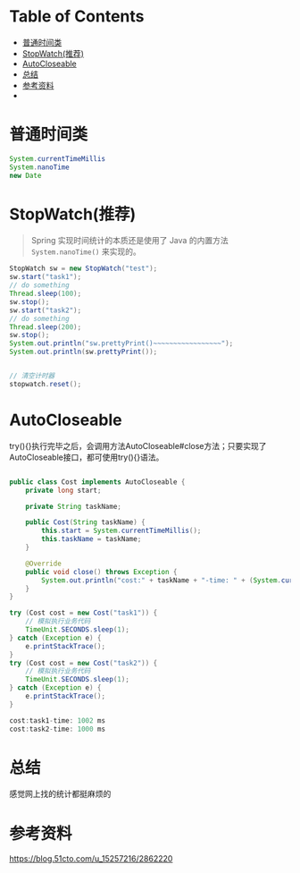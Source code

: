 # Table of Contents

* [普通时间类](#普通时间类)
* [StopWatch(推荐)](#stopwatch推荐)
* [AutoCloseable](#autocloseable)
* [总结](#总结)
* [参考资料](#参考资料)
* [](#)


# 普通时间类

```java
System.currentTimeMillis
System.nanoTime
new Date
```







# StopWatch(推荐)

> Spring 实现时间统计的本质还是使用了 Java
> 的内置方法 `System.nanoTime()` 来实现的。



```java
StopWatch sw = new StopWatch("test");
sw.start("task1");
// do something
Thread.sleep(100);
sw.stop();
sw.start("task2");
// do something
Thread.sleep(200);
sw.stop();
System.out.println("sw.prettyPrint()~~~~~~~~~~~~~~~~~");
System.out.println(sw.prettyPrint());


// 清空计时器
stopwatch.reset();
```



# AutoCloseable

try(){}执行完毕之后，会调用方法AutoCloseable#close方法；只要实现了AutoCloseable接口，都可使用try(){}语法。

```java

public class Cost implements AutoCloseable {
    private long start;

    private String taskName;

    public Cost(String taskName) {
        this.start = System.currentTimeMillis();
        this.taskName = taskName;
    }

    @Override
    public void close() throws Exception {
        System.out.println("cost:" + taskName + "-time: " + (System.currentTimeMillis() - start) + " ms");
    }
}
```



```java
try (Cost cost = new Cost("task1")) {
    // 模拟执行业务代码
    TimeUnit.SECONDS.sleep(1);
} catch (Exception e) {
    e.printStackTrace();
}
try (Cost cost = new Cost("task2")) {
    // 模拟执行业务代码
    TimeUnit.SECONDS.sleep(1);
} catch (Exception e) {
    e.printStackTrace();
}

cost:task1-time: 1002 ms
cost:task2-time: 1000 ms
```





# 总结

感觉网上找的统计都挺麻烦的





# 参考资料

https://blog.51cto.com/u_15257216/2862220

# 
